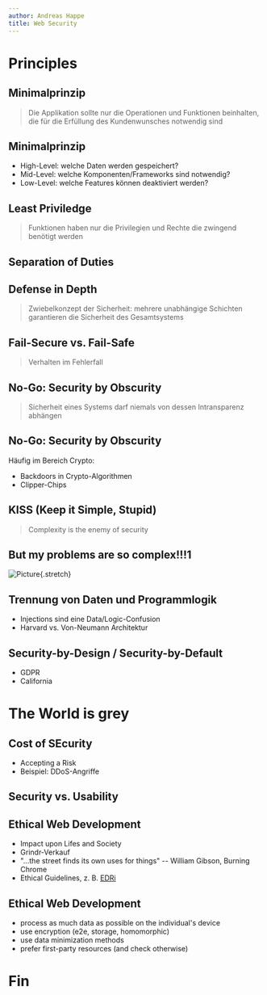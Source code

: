 ```yaml
---
author: Andreas Happe
title: Web Security
--- 
```


# Principles

## Minimalprinzip

> Die Applikation sollte nur die Operationen und Funktionen beinhalten, die für die Erfüllung des Kundenwunsches notwendig sind

## Minimalprinzip

* High-Level: welche Daten werden gespeichert?
* Mid-Level: welche Komponenten/Frameworks sind notwendig?
* Low-Level: welche Features können deaktiviert werden?

## Least Priviledge

> Funktionen haben nur die Privilegien und Rechte die zwingend benötigt werden

## Separation of Duties

## Defense in Depth

> Zwiebelkonzept der Sicherheit: mehrere unabhängige Schichten garantieren die Sicherheit des Gesamtsystems

## Fail-Secure vs. Fail-Safe

> Verhalten im Fehlerfall

## No-Go: Security by Obscurity

> Sicherheit eines Systems darf niemals von dessen Intransparenz abhängen

## No-Go: Security by Obscurity

Häufig im Bereich Crypto:

- Backdoors in Crypto-Algorithmen
- Clipper-Chips

## KISS (Keep it Simple, Stupid)

> Complexity is the enemy of security

## But my problems are so complex!!!1

![Picture](0x02_blackbird.jpg){.stretch}

## Trennung von Daten und Programmlogik

* Injections sind eine Data/Logic-Confusion
* Harvard vs. Von-Neumann Architektur

## Security-by-Design / Security-by-Default

* GDPR
* California

# The World is grey

## Cost of SEcurity

* Accepting a Risk
* Beispiel: DDoS-Angriffe

## Security vs. Usability

## Ethical Web Development

* Impact upon Lifes and Society
* Grindr-Verkauf
* "...the street finds its own uses for things" -- William Gibson, Burning Chrome
* Ethical Guidelines, z. B. [EDRi](https://edri.org/files/ethical_web_dev_web.pdf)

## Ethical Web Development

* process as much data as possible on the individual's device
* use encryption (e2e, storage, homomorphic)
* use data minimization methods
* prefer first-party resources (and check otherwise)

# Fin
